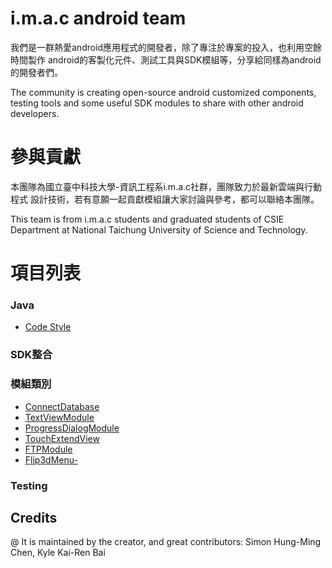 # i.m.a.c android team

我們是一群熱愛android應用程式的開發者，除了專注於專案的投入，也利用空餘時間製作
android的客製化元件、測試工具與SDK模組等，分享給同樣為android的開發者們。

The community is creating open-source android customized components, testing
tools and some useful SDK modules to share with other android developers.

# 參與貢獻

本團隊為國立臺中科技大學-資訊工程系i.m.a.c社群，團隊致力於最新雲端與行動程式
設計技術，若有意願一起貢獻模組讓大家討論與參考，都可以聯絡本團隊。

This team is from i.m.a.c students and graduated students of CSIE Department
at National Taichung University of Science and Technology.

# 項目列表

### Java
* [Code Style](https://source.android.com/source/code-style.html)

### SDK整合

### 模組類別
* [ConnectDatabase](https://github.com/imac-android-team/ConnectDatabase)
* [TextViewModule](https://github.com/imac-android-team/TextViewModule)
* [ProgressDialogModule](https://github.com/imac-android-team/ProgressDialogModule)
* [TouchExtendView](https://github.com/imac-android-team/TouchExtendView)
* [FTPModule](https://github.com/imac-android-team/FTPModule)
* [Flip3dMenu-](https://github.com/imac-android-team/Flip3dMenu-)

### Testing


## Credits
@ It is maintained by the creator, and great contributors: Simon Hung-Ming
Chen, Kyle Kai-Ren Bai
